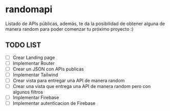 # randomapi
Listado de APIs públicas, además, te da la posibilidad de obtener alguna de manera random para poder comenzar tu próximo proyecto :)


## TODO LIST

* [ ] Crear Landing page
* [ ] Implementar Router
* [ ] Crear un JSON con APIs publicas 
* [ ] Implementar Tailwind
* [ ] Crear vista para entregar una API de manera random
* [ ] Crear una vista que entrega una API de manera random pero con algunos filtros
* [ ] Implementar Firebase
* [ ] Implementar autenticacion de Firebase

